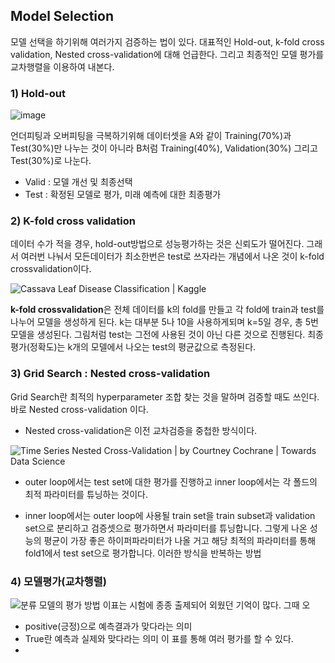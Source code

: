 

## Model Selection

모델 선택을 하기위해 여러가지 검증하는 법이 있다. 대표적인 Hold-out, k-fold cross validation, Nested cross-validation에 대해 언급한다.
그리고 최종적인 모델 평가를 교차행렬을 이용하여 내본다.

### 1) Hold-out
![image](https://user-images.githubusercontent.com/45659433/142563379-0be5863f-a426-4751-a026-6b25812f10b6.png)

언더피팅과 오버피팅을 극복하기위해 데이터셋을 A와 같이 Training(70%)과 Test(30%)만 나누는 것이 아니라 B처럼 Training(40%), Validation(30%) 그리고 Test(30%)로 나눈다. 
- Valid : 모델 개선 및 최종선택
- Test : 확정된 모델로 평가, 미래 예측에 대한 최종평가 


### 2) K-fold cross validation
데이터 수가 적을 경우, hold-out방법으로 성능평가하는 것은 신뢰도가 떨어진다. 그래서 여러번 나눠서 모든데이터가 최소한번은 test로 쓰자라는 개념에서 나온 것이 k-fold crossvalidation이다.

![Cassava Leaf Disease Classification | Kaggle](https://www.googleapis.com/download/storage/v1/b/kaggle-forum-message-attachments/o/inbox%2F4367831%2Fa7eaffa417f9905be8f0e22af7326ac0%2Fk-fold.jpg?generation=1609935772242624&alt=media)

**k-fold crossvalidation**은 전체 데이터를 k의 fold를 만들고 각 fold에 train과 test를 나누어 모델을 생성하게 된다. k는 대부분 5나 10을 사용하게되며 k=5일 경우, 총 5번 모델을 생성된다. 그림처럼 test는 그전에 사용된 것이 아닌 다른 것으로 진행된다. 최종평가(정확도)는 k개의 모델에서 나오는 test의 평균값으로 측정된다.


### 3) Grid Search : Nested cross-validation
 Grid Search란 최적의 hyperparameter 조합 찾는 것을 말하며 검증할 때도 쓰인다.  바로 Nested cross-validation 이다.
- Nested cross-validation은 이전 교차검증을 중첩한 방식이다.

![Time Series Nested Cross-Validation | by Courtney Cochrane | Towards Data  Science](https://miro.medium.com/max/1400/1*5vky1z29e1iO6iOvCTBJxg.png)
- outer loop에서는 test set에 대한 평가를 진행하고 inner loop에서는 각 폴드의 최적 파라미터를 튜닝하는 것이다.


- inner loop에서는 outer loop에 사용될 train set을 train subset과 validation set으로 분리하고 검증셋으로 평가하면서 파라미터를 튜닝합니다. 그렇게 나온 성능의 평균이 가장 좋은 하이퍼파라미터가 나올 거고 해당 최적의 파라미터를 통해 fold1에서 test set으로 평가합니다. 이러한 방식을 반복하는 방법


### 4) 모델평가(교차행렬)

![분류 모델의 평가 방법](https://media.vlpt.us/images/skyepodium/post/5a1e5052-6094-44a7-af28-ff5b37ed0b75/%E1%84%89%E1%85%B3%E1%84%8F%E1%85%B3%E1%84%85%E1%85%B5%E1%86%AB%E1%84%89%E1%85%A3%E1%86%BA%202020-04-12%20%E1%84%8B%E1%85%A9%E1%84%92%E1%85%AE%2012.57.50.png)
이표는 시험에 종종 출제되어 외웠던 기억이 많다. 그때 오
- positive(긍정)으로 예측결과가 맞다라는 의미
- True란 예측과 실제와 맞다라는 의미
이 표를 통해 여러 평가를 할 수 있다.
-
<!--stackedit_data:
eyJoaXN0b3J5IjpbMTgxNDk2Nzk5MSwxMDQ2NDI5MTE4LDQ3Mj
M5MjM4MSwtNDk2MzI5NTM4LC0xODM4MTM3NjQxLDE1ODE4Nzcw
MDYsLTU5ODg3NTAzMl19
-->